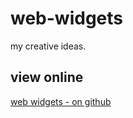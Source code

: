 # web-widgets
my creative ideas.

## view online
[web widgets - on github](https://ct123098.github.io/web-widgets/)
